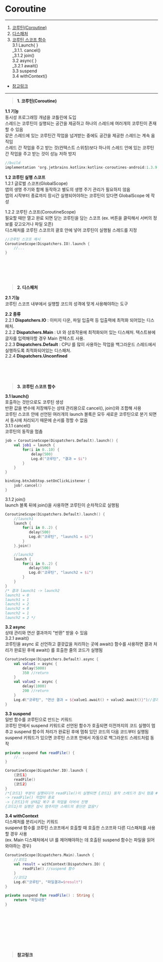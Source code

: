 # Coroutine

---
1. <a href = "#content1">코루틴(Coroutine)</a></br>
2. <a href = "#content2">디스패처</a></br>
3. <a href = "#content3">코루틴 스코프 함수</a></br>
3.1 Launch{ }</br>
_3.1.1. cancel()</br>
_3.1.2 join()</br>
3.2 async{ }</br>
_3.2.1 await()</br>
3.3 suspend</br>
3.4 withContext()</br>

* <a href = "#ref">참고링크</a>
---
><a id = "content1">**1. 코루틴(Coroutine)**</a></br>

**1.1 기능**</br>
동시성 프로그래밍 개념을 코틀린에 도입</br>
스레드는 코루틴이 실행되는 공간을 제공하고 하나의 스레드에 여러개의 코루틴이 존재할 수 있음</br>
같은 스레드에 있는 코루틴간 작업을 넘겨받는 중에도 공간을 제공한 스레드는 계속 움직임</br>
스레드 간 작업을 주고 받는 것(컨텍스트 스위칭)보다 하나의 스레드 안에 있는 코루틴 간 작업을 주고 받는 것이 성능 저하 방지</br>
```kotlin
//build
implementation 'org.jetbrains.kotlinx:kotlinx-coroutines-android:1.3.9'
```

**1.2 코루틴 실행 스코프**</br>
1.2.1 글로벌 스코프(GlobalScope)</br>
앱의 생명 주기와 함께 동작하고 별도의 생명 주기 관리가 필요하지 않음</br>
앱의 시작부터 종료까지 장시간 실행되어야하는 코루틴이 있다면 GlobalScope 에 작성</br>

1.2.2 코루틴 스코프(CoroutineScope)</br>
필요할 때만 열고 완료 되면 닫는 코루틴을 담는 스코프 (ex. 버튼을 클릭해서 서버의 정보를 갖고오거나 파일 오픈)</br>
디스패처를 코루틴 스코프의 괄호 안에 넣어 코루틴이 실행될 스레드를 지정</br>
```kotlin
//코루틴 스코프 예시
CoroutineScope(Dispatchers.IO).launch {
    //... 
}

```
<br></br>
<br></br>




><a id = "content2">**2. 디스패처**</a></br>

**2.1 기능**</br>
코루틴 스코프 내부에서 실행할 코드의 성격에 맞게 사용해야하는 도구</br>

**2.2 종류**</br>
2.2.1 **Dispatchers.IO** : 이미지 다운, 파일 입출력 등 입출력에 최적화 되어있는 디스패처.</br>
2.2.2 **Dispatchers.Main** : UI 와 상호작용에 최적화되어 있는 디스패처. 텍스트뷰에 글자를 입력해야할 경우 Main 컨텍스트 사용.</br>
2.2.3 **Dispatchers.Default** : CPU 를 많이 사용하는 작업을 백그라운드 스레드에서 실행하도록 최적화되어있는 디스패처.</br>
2.2.4 **Dispatchers.Unconfined**</br>
<br></br>
<br></br>




><a id = "content3">**3. 코루틴 스코프 함수**</a></br>

**3.1 launch()**</br>
호출하는 것만으로도 코루틴 생성</br>
반환 값을 변수에 저장해두는 상태 관리용으로 cancel(), join()와 조합해 사용</br>
코루틴 스코프 안에 선언된 여러개의 launch 블록은 모두 새로운 코루틴으로 분기 되면서 동시에 처리되기 때문에 순서를 정할 수 없음</br>
3.1.1 cancel()</br>
코루틴의 동작을 멈춤</br>
```kotlin
job = CoroutineScope(Dispatchers.Default).launch() {
    val job1 = launch {
        for(i in 0..10) {
            delay(500)
            Log.d("코루틴", "결과 = $i")
        }
    }
}

binding.btnJobStop.setOnClickListener {
    job?.cancel()
}
```
3.1.2 join()</br>
launch 블록 뒤에 join()을 사용하면 코루틴이 순차적으로 실행됨</br>
```kotlin
CoroutineScope(Dispatchers.Default).launch() {
    //launch1
    launch {
        for(i in 0..2) {
           delay(500)
           Log.d("코루틴", "launch1 = $i")
        }
    }.join()

    //launch2
    launch {
        for(i in 0..2) {
           delay(500)
           Log.d("코루틴", "launch2 = $i")
        }
    }
}
/* 결과 launch1 -> launch2
launch1 = 0
launch1 = 1
launch1 = 2
launch2 = 0
launch2 = 1
launch2 = 2 */
```

**3.2 async**</br>
상태 관리와 연산 결과까지 "반환" 받을 수 있음</br>
3.2.1 await()</br>
코루틴을 async 로 선언하고 결괏값을 처리하는 곳에 await() 함수를 사용하면 결과 처리가 완료된 후에 await() 를 호출한 줄의 코드가 실행됨</br>
```kotlin
CoroutineScope(Dispatchers.Default).async {
    val value1 = async {
        delay(5000)
        350 //return
    }
    val value2 = async {
        delay(1000)
        200 //return
    }
    Log.d("코루틴", "연산 결과 = ${value1.await() + value2.await()}")//결과 처리가 완료된 후에 await() 를 호출한 줄의 코드가 실행됨
}
```

**3.3 suspend**</br>
일반 함수를 코루틴으로 만드는 키워드</br>
코루틴 안에서 suspend 키워드로 선언된 함수가 호출되면 이전까지의 코드 실행이 멈추고 suspend 함수의 처리가 완료된 후에 멈춰 있던 코드의 다음 코드부터 실행됨</br>
suspend 키워드가 있으면 코루틴 스코프 안에서 자동으로 백그라운드 스레드처럼 동작</br>
```kotlin
private suspend fun readFile() {
    //...
}

CoroutineScope(Dispatcher.IO).launch {
    {코드1}
    readFile()
    {코드2}
}
/*{코드1} 부분이 실행되다가 readFile()이 실행되면 {코드1} 동작 스레드가 잠시 멈춤 #{코드1}의 상태값은 저장됨
-> readFile() 작업이 종료
-> {코드1}의 상태값 복구 후 작업을 이어서 진행
{코드1}의 실행은 잠시 멈추지만 스레드의 중단은 없음*/
```

**3.4 withContext**</br>
디스패처를 분리시키는 키워드</br>
suspend 함수를 코루틴 스코프에서 호출할 때 호출한 스코프와 다른 디스패처를 사용할 경우 사용</br>
(ex. Main 디스패처에서 UI 를 제어해야하는 데 호출된 suspend 함수는 파일을 읽어와야하는 경우)</br>
```kotlin
CoroutineScope(Dispatchers.Main).launch {
    //코드1
    val result = withContext(Dispatchers.IO) {
        readFile() //suspend 함수
    }
    //코드2
    Log.d("코루틴", "파일결과=$result")
}

private suspend fun readFile() : String {
    return "파일내용"
}
```
<br></br>
<br></br>
---

><a id = "ref">**참고링크**</a></br>






